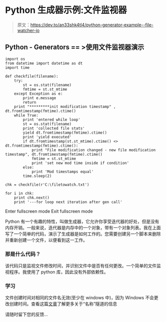 # Python 生成器示例:文件监视器

> 原文：<https://dev.to/an33shk4tl4/python-generator-example--file-watcher-jo>

## Python - Generators == >使用文件监视器演示

```
import os
from datetime import datetime as dt
import time

def checkfile(filename):
    try:
        st = os.stat(filename)
        fmtime = st.st_mtime
    except Exception as e:
        print e.message
        return
    print "*********init modification timestamp" , dt.fromtimestamp(fmtime).ctime()
    while True:
        print 'entered while loop'
        st = os.stat(filename)
        print 'collected file stats'
        yield dt.fromtimestamp(fmtime).ctime()
        print 'yield executed'
        if dt.fromtimestamp(st.st_mtime).ctime() <> dt.fromtimestamp(fmtime).ctime():
            print "File modification changed - new file modification timestamp", dt.fromtimestamp(fmtime).ctime()
            fmtime = st.st_mtime
            print 'set new mod time inside if condition'
        else:
            print 'Mod timestamps equal'
        time.sleep(2)

chk = checkfile(r'C:\filetowatch.txt')

for i in chk:
    print chk.next()
    print '---for loop next iteration after gen call' 
```

Enter fullscreen mode Exit fullscreen mode

Python 有一个有趣的特性，叫做生成器，它允许你享受迭代器的好处，但是没有内存开销。一般来说，迭代器是内存中的一个对象，带有一个对象列表。我在上面写了一个简单的代码，演示了生成器是如何工作的。您需要创建另一个脚本来删除并重新创建一个文件，以便看到这一工作。

### 那是什么代码？

该代码只是监视文件修改时间，并识别文件中是否有任何更改。一个简单的文件监视程序。我使用了 python 库，因此没有外部依赖性。

### 学习

文件创建时间对相同的文件名无效(至少在 windows 中)，因为 Windows 不会更改创建时间。查看这篇[文章](https://support.microsoft.com/en-us/help/172190/windows-nt-contains-file-system-tunneling-capabilities)了解更多关于“名称”隧道的信息

请随时留下您的反馈...